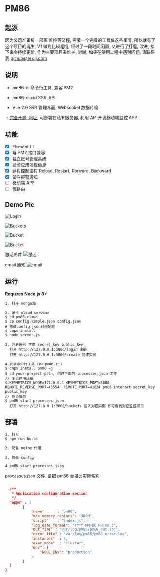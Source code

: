 # PM86

## 起源
  因为公司准备统一部署 监控等流程, 需要一个完善的工具做这些事情, 所以就有了这个项目的诞生, V1 做的比较粗糙, 经过了一段时间闲置, 又进行了打磨, 改进, 接下来会持续更新, 作为主要项目来维护, 谢谢, 如果在使用过程中遇到问题,  请联系我 github@ericjj.com

## 说明
  - pm86-ci 命令行工具, 兼容 PM2

  - pm86-cloud SSR, API

  - Vue 2.0 SSR 管理界面, Webscoket 数据传输

  - [完全开源, 地址](https://github.com/ericjjj/PM86), 可部署在私有服务器, 利用 API 开发移动端监控 APP


## 功能
- [x] Element UI
- [x] 与 PM2 接口兼容
- [x] 独立账号管理系统
- [x] 监控应用进程信息
- [x] 远程控制进程 Reload, Restart, Rorward, Backward
- [x] 邮件报警通知
- [ ] 移动端 APP
- [ ] 慢路由
## Demo Pic

![Login](http://ohusmobs2.bkt.clouddn.com/20170323149025368139834.png)

![Buckets](http://ohusmobs2.bkt.clouddn.com/2017032714905445717484.png)

![Bucket](http://ohusmobs2.bkt.clouddn.com/20170323149025373745286.png)

![Bucket](http://ohusmobs2.bkt.clouddn.com/2017032314902537439632.png)

激活邮件
![激活](http://ohusmobs2.bkt.clouddn.com/2017032714905443908633.png)

email 通知
![email](http://ohusmobs2.bkt.clouddn.com/20170323149025516183982.png)




## 运行
**Requires Node.js 6+**

``` shell
1. 打开 mongodb

2. 运行 cloud service
$ cd pm86-cloud
$ cp config.simple.json config.json
# 修改config.json对应配置
$ cnpm install
$ node server.js

3. 注册账号 生成 secret_key public_key
  打开 http://127.0.0.1:3000/login 注册
  打开 http://127.0.0.1:3000/create 创建实例

4.安装命令行工具 (即 pm86-ci)
$ cnpm install pm86 -g
$ cd your-project-path, 创建下面的 processes.json 文件
// 本机环境注册
$ KEYMETRICS_NODE=127.0.0.1 KEYMETRICS_PORT=3000 REMOTE_REVERSE_PORT=43554  REMOTE_PORT=41624 pm86 interact secret_key public_key
// 启动服务
$ pm86 start processes.json
  打开 http://127.0.0.1:3000/buckets 进入对应实例 即可看到对应监控项目
```

## 部署

``` shell
1. 打包
$ npm run build

2. 配置 nginx 代理

3. 修改 config

4 pm86 start processes.json
```


processes.json 文件, 请把 pm86 替换为实际名称

``` json

  /**
   * Application configuration section
   */
  "apps" : [
        {
            "name"      : "pm86",
            "max_memory_restart": "300M",
            "script"    : "index.js",
            "log_date_format": "YYYY-MM-DD HH:mm Z",
            "out_file" : "var/log/pm86/pm86_out.log",
            "error_file" : "var/log/pm86/pm86_error.log",
            "instances"  : 4,
            "exec_mode"  : "cluster",
            "env": {
                "NODE_ENV": "production"
            }
        }
  ]
}

```



